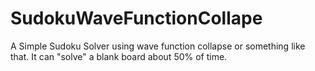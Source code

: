 # SudokuWaveFunctionCollape
A Simple Sudoku Solver using wave function collapse or something like that. It can "solve" a blank board about 50% of time.
